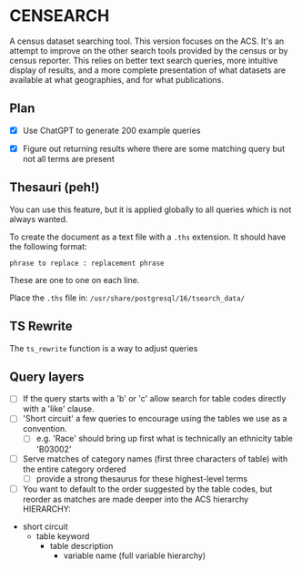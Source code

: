 # CENSEARCH

A census dataset searching tool. This version focuses on the ACS. It's an attempt to improve on the other search tools provided by the census or by census reporter. This relies on better text search queries, more intuitive display of results, and a more complete presentation of what datasets are available at what geographies, and for what publications.


## Plan 

- [x] Use ChatGPT to generate 200 example queries
- [x] Figure out returning results where there are some matching query but not all terms are present


## Thesauri (peh!)

You can use this feature, but it is applied globally to all queries which is not always wanted.

To create the document as a text file with a `.ths` extension. It should have the following format:

```
phrase to replace : replacement phrase
```

These are one to one on each line.

Place the `.ths` file in: `/usr/share/postgresql/16/tsearch_data/`


## TS Rewrite

The `ts_rewrite` function is a way to adjust queries 


## Query layers

- [ ] If the query starts with a 'b' or 'c' allow search for table codes directly with a 'like' clause.
- [ ] 'Short circuit' a few queries to encourage using the tables we use as a convention.
    - [ ] e.g. 'Race' should bring up first what is technically an ethnicity table 'B03002'
- [ ] Serve matches of category names (first three characters of table) with the entire category ordered
    - [ ] provide a strong thesaurus for these highest-level terms

- [ ] You want to default to the order suggested by the table codes, but reorder as matches are made deeper into the ACS hierarchy
HIERARCHY:
- short circuit
    - table keyword
        - table description
            - variable name (full variable hierarchy)




